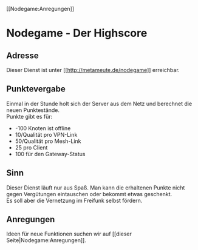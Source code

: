 [[Nodegame:Anregungen]]

# Nodegame - Der Highscore

## Adresse
Dieser Dienst ist unter [[http://metameute.de/nodegame]] erreichbar.

## Punktevergabe
Einmal in der Stunde holt sich der Server aus dem Netz und berechnet die neuen Punktestände.<br>
Punkte gibt es für:
 * -100 Knoten ist offline
 * 10/Qualität pro VPN-Link
 * 50/Qualität pro Mesh-Link
 * 25 pro Client
 * 100 für den Gateway-Status

## Sinn
Dieser Dienst läuft nur aus Spaß. Man kann die erhaltenen Punkte nicht gegen Vergütungen eintauschen oder bekommt etwas geschenkt.<br>
Es soll aber die Vernetzung im Freifunk selbst fördern.

## Anregungen
Ideen für neue Funktionen suchen wir auf [[dieser Seite|Nodegame:Anregungen]].
